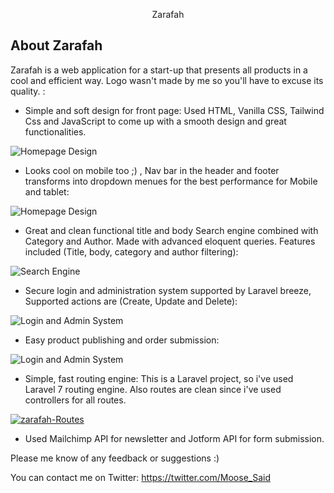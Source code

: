 <p align="center">Zarafah</p>

## About Zarafah

Zarafah is a web application for a start-up that presents all products in a cool and efficient way. Logo wasn't made by me so you'll have to excuse its quality. :

-   Simple and soft design for front page: Used HTML, Vanilla CSS, Tailwind Css and JavaScript to come up with a smooth design and great functionalities.

<picture>
    <source type="image/gif" />
    <img src="https://media.giphy.com/media/w4UaKDTETM1Bas0xnO/giphy.gif" alt="Homepage Design" />
</picture>

-   Looks cool on mobile too ;) , Nav bar in the header and footer transforms into dropdown menues for the best performance for Mobile and tablet:

<picture>
    <source type="image/gif" />
    <img src="https://media.giphy.com/media/KOOJlbpCLympDEEivo/giphy.gif" alt="Homepage Design" />
</picture>

-   Great and clean functional title and body Search engine combined with Category and Author. Made with advanced eloquent queries. Features included (Title, body, category and author filtering):

<picture>
    <source type="image/gif" />
    <img src="https://media.giphy.com/media/bKDwDdr7ZuvCc3MJIa/giphy.gif" alt="Search Engine" />
</picture>

-   Secure login and administration system supported by Laravel breeze, Supported actions are (Create, Update and Delete):

<picture>
    <source type="image/gif" />
    <img src="https://media.giphy.com/media/6GHO8adXBbfLXAlXHj/giphy.gif" alt="Login and Admin System" />
</picture>

-   Easy product publishing and order submission:

<picture>
    <source type="image/gif" />
    <img src="https://media.giphy.com/media/xLESJTjVOaSf9bDBW1/giphy.gif" alt="Login and Admin System" />
</picture>

-   Simple, fast routing engine: This is a Laravel project, so i've used Laravel 7 routing engine. Also routes are clean since i've used controllers for all routes.

<a href="https://ibb.co/vV1L9QS"><img src="https://i.ibb.co/Fm68p0F/zarafah-Routes.jpg" alt="zarafah-Routes" border="0"></a>

-   Used Mailchimp API for newsletter and Jotform API for form submission.

Please me know of any feedback or suggestions :)

You can contact me on Twitter: https://twitter.com/Moose_Said
